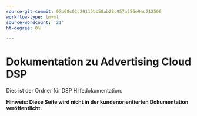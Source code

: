 ```yaml
---
source-git-commit: 07b68c01c29115bb50ab23c957a256e9ac212506
workflow-type: tm+mt
source-wordcount: '21'
ht-degree: 0%

---
```

# Dokumentation zu Advertising Cloud DSP

Dies ist der Ordner für DSP Hilfedokumentation.

**Hinweis: Diese Seite wird nicht in der kundenorientierten Dokumentation veröffentlicht.**
